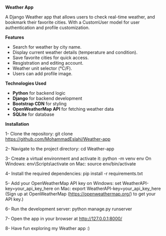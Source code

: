 **Weather App**

A Django Weather app that allows users to check real-time weather, and bookmark their favorite cities.
With a CustomUser model for user authentication and profile customization.

**Features**

- Search for weather by city name.
- Display current weather details (temperature and condition).
- Save favorite cities for quick access.
- Resgistration and editing account.
- Weather unit selector (°C/F).
- Users can add profile image.


**Technologies Used**

- **Python** for backend logic
- **Django** for backend development
- **Bootstrap CDN** for styling
- **OpenWeatherMap API** for fetching weather data
- **SQLite** for database


**Installation**

1- Clone the repository:
  git clone https://github.com/MohammadEslahi/Weather-app
  
2- Navigate to the project directory:
  cd Weather-app
  
3- Create a virtual environment and activate it:
  python -m venv env
  On Windows: env\Scripts\activate
  on Mac: source env/bin/activate

4- Install the required dependencies:
  pip install -r requirements.txt

5- Add your OpenWeatherMap API key
   on Windows: set WeatherAPI-key=your_api_key_here
   on Mac: export WeatherAPI-key=your_api_key_here
  (Sign up at OpenWeatherMap (https://openweathermap.org/) to get your API key.)

6- Run the development server:
  python manage.py runserver

7- Open the app in your browser at http://127.0.0.1:8000/

8- Have fun exploring my Weather app :)